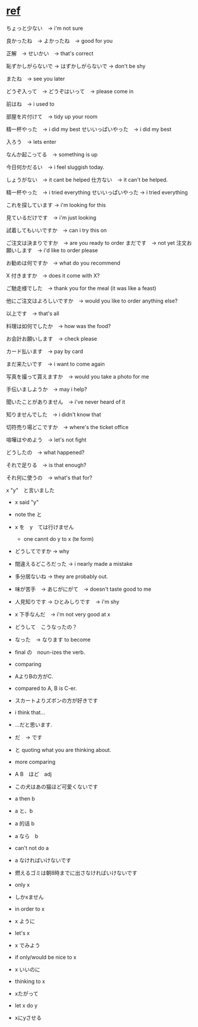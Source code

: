 # [ref](https://www.youtube.com/watch?v=Dy-DmYCcyzA&t=1554s)

ちょっと少ない　→ i'm not sure

良かったね　→ よかったね　→ good for you

正解　→ せいかい　→ that's correct

恥ずかしがらないで → はずかしがらないで → don't be shy

またね　→ see you later

どうぞ入って　→ どうぞはいって　→ please come in

前はね　→ i used to

部屋を片付けて　→ tidy up your room

精一杯やった　→ i did my best
せいいっぱいやった　→ i did my best

入ろう　→ lets enter

なんか起こってる　→ something is up

今日何かだるい　→ i feel sluggish today.

しょうがない　→ it cant be helped
仕方ない　→ it can't be helped.

精一杯やった　→ i tried everything
せいいっぱいやった → i tried everything

これを探しています → i'm looking for this

見ているだけです　→ i'm just looking

試着してもいいですか　→ can i try this on

ご注文は決まりですか　→ are you ready to order
まだです　→ not yet
注文お願いします　→ i'd like to order please

お勧めは何ですか　→ what do you recommend

X 付きますか　→ does it come with X?

ご馳走様でした　→ thank you for the meal (it was like a feast)

他にご注文はよろしいですか　→ would you like to order anything else?

以上です　→ that's all

料理は如何でしたか　→ how was the food?

お会計お願いします　→ check please

カード払います　→ pay by card

まだ来たいです　→ i want to come again

写真を撮って貰えますか　→ would you take a photo for me

手伝いましようか　→ may i help?

聞いたことがありません　→ i've never heard of it

知りませんでした　→ i didn't know that

切符売り場どこですか　→ where's the ticket office

喧嘩はやめよう　→ let's not fight

どうしたの　→ what happened?

それで足りる　→ is that enough?

それ何に使うの　→ what's that for?

x "y"　と言いました
- x said "y"
- note the と

- x を　y　ては行けません
  - one cannt do y to x (te form)

- どうしてですか -> why

- 間違えるどころだった → i nearly made a mistake

- 多分居ないね → they are probably out.

- 味が苦手　→ あじがにがて　→ doesn't taste good to me

- 人見知りです → ひとみしりです　→ i'm shy

- x 下手なんだ　→ i'm not very good at x

- どうして　こうなったの？
 - なった　→ なります to become
 - final の　noun-izes the verb.

 - comparing
 - AよりBの方がC.
 - compared to A, B is C-er.
 - スカートよりズボンの方が好きです

 - i think that...
 - ...だと思います.
 - だ　→ です
 - と quoting what you are thinking about.

- more comparing
- A B　ほど　adj
 - この犬はあの猫ほど可愛くないです

- a then b
- a と、b

- a 的话 b
- a なら　b

- can't not do a
- a なければいけないです
- 燃えるゴミは朝8時までに出さなければいけないです

- only x
- しかxません

- in order to x
- x ように

- let's x
- x でみよう　

- if only/would be nice to x
- x いいのに

- thinking to x
- xたがって

- let x do y
- xにyさせる